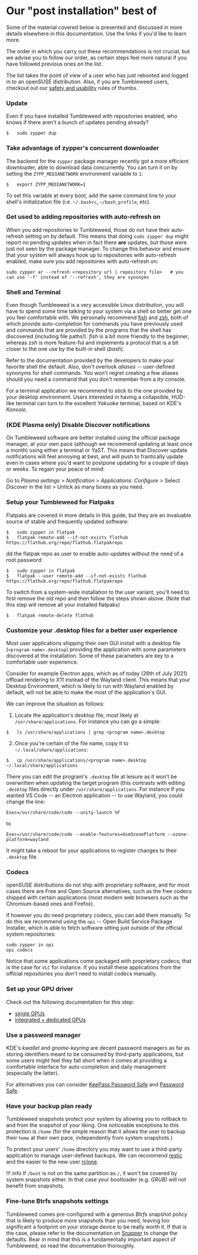 # Our "post installation" best of

Some of the material covered below is presented and discussed in more details elsewhere in this documentation. Use the links if you'd like to learn more.

The order in which you carry out these recommendations is not crucial, but we advise you to follow our order, as certain steps feel more natural if you have followed previous ones on the list. 

The list takes the point of view of a user who has just rebooted and logged in to an openSUSE distribution. Also, if you are Tumbleweed users, checkout out our [safety and usability](safety_usability.md) rules of thumbs.


### Update
Even if you have installed Tumbleweed with repositories enabled, who knows if there aren't a bunch of updates pending already? 
```
$   sudo zypper dup
```


### Take advantage of zypper's concurrent downloader
The backend for the `zypper` package manager recently got a more efficient downloader, able to download data concurrently. You can turn it on by setting the `ZYPP_MEDIANETWORK` environment variable to `1`:

```
$   export ZYPP_MEDIANETWORK=1
```

To set this variable at every boot, add the same command line to your shell's initialization file (i.e. `~/.bashrc`, `~/bash_profile`, etc).

### Get used to adding repositories with auto-refresh on
When you add repositories to Tumbleweed, those do not have their auto-refresh setting on by default. This means that doing `sudo zypper dup` might report no pending updates when in fact there __are__ updates, but those were just not seen by the package manager. To change this behavior and ensure that your system will always hook up to repositories with auto-refresh enabled, make sure you add repositories with auto-refresh on:
```
sudo zypper ar --refresh <repository url | repository file>   # you can use '-f' instead of '--refresh', they are synonyms
```

### Shell and Terminal
Even though Tumbleweed is a very accessible Linux distribution, you will have to spend some time talking to your system via a shell so better get one you feel comfortable with. We personally recommend [fish](https://fishshell.com/) and [zsh](https://ohmyz.sh/), both of which provide auto-completion for commands you have previously used and commands that are provided by the programs that the shell has discovered (including file paths!). _fish_ is a bit more friendly to the beginner, whereas _zsh_ is more feature-ful and implements a protocol that is a bit closer to the one use by the built-in shell (_bash_).

Refer to the documentation provided by the developers to make your favorite shell the default. Also, don't overlook _aliases_ -- user-defined synonyms for shell commands. You won't regret creating a few aliases should you need a command that you don't remember from a _tty_ console.

For a terminal application we recommend to stick to the one provided by your desktop environment. Users interested in having a collapsible, HUD-like terminal can turn to the excellent _Yakuake_ terminal, based on KDE's _Konsole_.

### (KDE Plasma only) Disable Discover notifications
On Tumbleweed software are better installed using the official package manager, at your own pace (although we recommend updating at least once a month) using either a terminal or YaST. This means that Discover update notifications will feel annoying at best, and will push to frantically update even in cases where you'd want to postpone updating for a couple of days or weeks. To regain your peace of mind:

Go to _Plasma settings_ > _Notification_ > _Applications: Configure_ > Select _Discover_ in the list > Untick as many boxes as you need.

### Setup your Tumbleweed for Flatpaks
Flatpaks are covered in more details in this guide, but they are an invaluable source of stable and frequently updated software:
```
$   sudo zypper in flatpak
$   flatpak remote-add --if-not-exists flathub https://flathub.org/repo/flathub.flatpakrepo
```
dd the flatpak repo as user to enable auto-updates without the need of a root password: 
```
$   sudo zypper in flatpak
$   flatpak --user remote-add --if-not-exists flathub https://flathub.org/repo/flathub.flatpakrepo
```
To switch from a system-wide installation to the user variant, you'll need to first remove the old repo and then follow the steps shown above. (Note that this step will remove all your installed flatpaks)
```
$   flatpak remote-delete flathub
```

### Customize your .desktop files for a better user experience
Most user applications shipping their own GUI install with a desktop file (`<program name>.desktop`) providing the application with some parameters discovered at the installation. Some of these parameters are key to a comfortable user experience.

Consider for example Electron apps, which as of today (26th of July 2021) offload rendering to X11 instead of the Wayland client. This means that your Desktop Environment, which is likely to run with Wayland enabled by default, will not be able to make the most of the application's GUI.

We can improve the situation as follows:

1. Locate the application's desktop file, most likely at `/usr/share/applications`. For instance you can go a simple:
```
$   ls /usr/share/applications | grep <program name>.desktop
```
2. Once you're certain of the file name, copy it to `~/.local/share/applications`:
```
$   cp /usr/share/applications/<program name>.desktop ~/.local/share/applications
```

There you can edit the program's `.desktop` file at leisure as it won't be overwritten when updating the target program (this contrasts with editing `.desktop` files directly under `/usr/share/applications`. For instance if you wanted VS Code -- an Electron application -- to use Wayland, you could change the line:
```
Exec=/usr/share/code/code --unity-launch %F
```
to
```
Exec=/usr/share/code/code --enable-features=UseOzonePlatform --ozone-platform=wayland 
```
It might take a reboot for your applications to register changes to their `.desktop` file.

### Codecs
openSUSE distributions do not ship with proprietary software, and for most cases there are Free and Open Source alternatives, such as the free codecs shipped with certain applications (most modern web browsers such as the Chromium-based ones and Firefox).

If however you do need proprietary codecs, you can add them manually. To do this we recommend using the `opi` -- Open Build Service Package Installer, which is able to fetch software sitting just outside of the official system repositories:

```
sudo zypper in opi
opi codecs
```

Notice that some applications come packaged with proprietary codecs; that is the case for `VLC` for instance. If you install these applications from the official repositories you don't need to install codecs manually.

### Set up your GPU driver
Check out the following documentation for this step:

* [single GPUs](install_proprietary.md)
* [integrated + dedicated GPUs](hybrid_graphics.md)

### Use a password manager
KDE's _kwallet_ and _gnome-keyring_ are decent password managers as far as storing identifiers meant to be consumed by third-party applications, but some users might feel they fall short when it comes at providing a comfortable interface for auto-completion and daily management (especially the latter). 

For alternatives you can consider [KeePass Password Safe](https://keepass.info/) and [Password Safe](https://gitlab.gnome.org/World/PasswordSafe).

### Have your backup plan ready
Tumbleweed snapshots protect your system by allowing you to rollback to and from the snapshot of your liking. One noticeable exceptions to this protection is `/home` (for the simple reason that it allows the user to backup their `home` at their own pace, independently from system snapshots.)

To protect your users' `/home` directory you may want to use a third-party application to manage user-defined backups. We can recommend [restic](https://restic.net/) and the easier to the new user [rclone](https://rclone.org/).

!!! info
    If `/boot` is not on the same partition as `/`, it won't be covered by system snapshots either. In that case your bootloader (e.g. _GRUB)_ will not benefit from snapshots.

### Fine-tune Btrfs snapshots settings
Tumbleweed comes pre-configured with a generous _Btrfs_ snapshot policy that is likely to produce more snapshots than you need, leaving too significant a footprint on your storage device to be really worth it. If that is the case, please refer to the documentation on [Snapper](snapper.md) to change the defaults. Bear in mind that this is a fundamentally important aspect of Tumbleweed, so read the documentation thoroughly.
